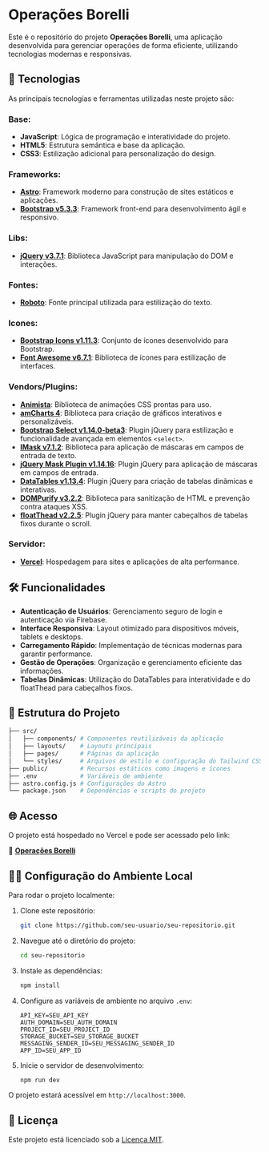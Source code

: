 
# Operações Borelli

Este é o repositório do projeto **Operações Borelli**, uma aplicação desenvolvida para gerenciar operações de forma eficiente, utilizando tecnologias modernas e responsivas.

## 🚀 Tecnologias

As principais tecnologias e ferramentas utilizadas neste projeto são:

### Base:
- **JavaScript**: Lógica de programação e interatividade do projeto.
- **HTML5**: Estrutura semântica e base da aplicação.
- **CSS3**: Estilização adicional para personalização do design.

### Frameworks:
- **[Astro](https://astro.build/)**: Framework moderno para construção de sites estáticos e aplicações.
- **[Bootstrap v5.3.3](https://getbootstrap.com/)**: Framework front-end para desenvolvimento ágil e responsivo.

### Libs:
- **[jQuery v3.7.1](https://jquery.com/)**: Biblioteca JavaScript para manipulação do DOM e interações.

### Fontes:
- **[Roboto](https://fonts.google.com/specimen/Roboto)**: Fonte principal utilizada para estilização do texto.


### Icones:
- **[Bootstrap Icons v1.11.3](https://icons.getbootstrap.com/)**: Conjunto de ícones desenvolvido para Bootstrap.
- **[Font Awesome v6.7.1](https://fontawesome.com/)**: Biblioteca de ícones para estilização de interfaces.

### Vendors/Plugins:
- **[Animista](https://animista.net/)**: Biblioteca de animações CSS prontas para uso.
- **[amCharts 4](https://www.amcharts.com/)**: Biblioteca para criação de gráficos interativos e personalizáveis.
- **[Bootstrap Select v1.14.0-beta3](https://developer.snapappointments.com/bootstrap-select/)**: Plugin jQuery para estilização e funcionalidade avançada em elementos `<select>`.
- **[IMask v7.1.2](https://imask.js.org/)**: Biblioteca para aplicação de máscaras em campos de entrada de texto.
- **[jQuery Mask Plugin v1.14.16](https://igorescobar.github.io/jQuery-Mask-Plugin/)**: Plugin jQuery para aplicação de máscaras em campos de entrada.
- **[DataTables v1.13.4](https://datatables.net/)**: Plugin jQuery para criação de tabelas dinâmicas e interativas.
- **[DOMPurify v3.2.2](https://cure53.de/purify)**: Biblioteca para sanitização de HTML e prevenção contra ataques XSS.
- **[floatThead v2.2.5](https://mkoryak.github.io/floatThead/)**: Plugin jQuery para manter cabeçalhos de tabelas fixos durante o scroll.

### Servidor:
- **[Vercel](https://vercel.com/)**: Hospedagem para sites e aplicações de alta performance.

## 🛠 Funcionalidades
- **Autenticação de Usuários**: Gerenciamento seguro de login e autenticação via Firebase.
- **Interface Responsiva**: Layout otimizado para dispositivos móveis, tablets e desktops.
- **Carregamento Rápido**: Implementação de técnicas modernas para garantir performance.
- **Gestão de Operações**: Organização e gerenciamento eficiente das informações.
- **Tabelas Dinâmicas**: Utilização do DataTables para interatividade e do floatThead para cabeçalhos fixos.

## 📂 Estrutura do Projeto

```bash
├── src/
│   ├── components/ # Componentes reutilizáveis da aplicação
│   ├── layouts/    # Layouts principais
│   ├── pages/      # Páginas da aplicação
│   └── styles/     # Arquivos de estilo e configuração do Tailwind CSS
├── public/         # Recursos estáticos como imagens e ícones
├── .env            # Variáveis de ambiente
├── astro.config.js # Configurações do Astro
└── package.json    # Dependências e scripts do projeto
```

## 🌐 Acesso

O projeto está hospedado no Vercel e pode ser acessado pelo link:

🔗 **[Operações Borelli](https://operacoesborelli.vercel.app/principal/)**

## 🧑‍💻 Configuração do Ambiente Local

Para rodar o projeto localmente:

1. Clone este repositório:
   ```bash
   git clone https://github.com/seu-usuario/seu-repositorio.git
   ```
2. Navegue até o diretório do projeto:
   ```bash
   cd seu-repositorio
   ```
3. Instale as dependências:
   ```bash
   npm install
   ```
4. Configure as variáveis de ambiente no arquivo `.env`:
   ```env
   API_KEY=SEU_API_KEY
   AUTH_DOMAIN=SEU_AUTH_DOMAIN
   PROJECT_ID=SEU_PROJECT_ID
   STORAGE_BUCKET=SEU_STORAGE_BUCKET
   MESSAGING_SENDER_ID=SEU_MESSAGING_SENDER_ID
   APP_ID=SEU_APP_ID
   ```
5. Inicie o servidor de desenvolvimento:
   ```bash
   npm run dev
   ```

O projeto estará acessível em `http://localhost:3000`.

## 📄 Licença

Este projeto está licenciado sob a [Licença MIT](LICENSE).
